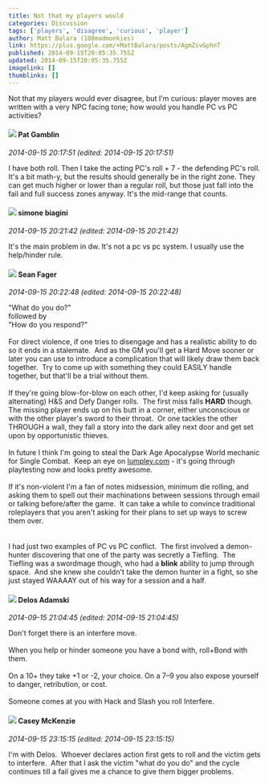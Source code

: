 ```yaml
---
title: Not that my players would
categories: Discussion
tags: ['players', 'disagree', 'curious', 'player']
author: Matt Balara (108madmonkies)
link: https://plus.google.com/+MattBalara/posts/AgmZsvGphnT
published: 2014-09-15T20:05:35.755Z
updated: 2014-09-15T20:05:35.755Z
imagelink: []
thumblinks: []
---
```


Not that my players would ever disagree, but I&#39;m curious: player moves are written with a very NPC facing tone; how would you handle PC vs PC activities?
<div id='comment z13eeb25inbpslx1t23pwj2hst2dwfsrs04'>
  <h4><img src='{{site.baseurl}}//images/avatars/103123837735072999952_photo.jpg'> Pat Gamblin</h4>
      <p><cite>2014-09-15 20:17:51 (edited: 2014-09-15 20:17:51)</cite></p>
        <p>I have both roll. Then I take the acting PC&#39;s roll + 7 - the defending PC&#39;s roll. It&#39;s a bit math-y, but the results should generally be in the right zone. They can get much higher or lower than a regular roll, but those just fall into the fail and full success zones anyway. It&#39;s the mid-range that counts.</p>
</div>
        

<div id='comment z13eeb25inbpslx1t23pwj2hst2dwfsrs04'>
  <h4><img src='{{site.baseurl}}//images/avatars/110406841978593276800_photo.jpg'> simone biagini</h4>
      <p><cite>2014-09-15 20:21:42 (edited: 2014-09-15 20:21:42)</cite></p>
        <p>It&#39;s the main problem in dw. It&#39;s not a pc vs pc system. I usually use the help/hinder rule.</p>
</div>
        

<div id='comment z13eeb25inbpslx1t23pwj2hst2dwfsrs04'>
  <h4><img src='{{site.baseurl}}//images/avatars/109957662124279661127_photo.jpg'> Sean Fager</h4>
      <p><cite>2014-09-15 20:22:48 (edited: 2014-09-15 20:22:48)</cite></p>
        <p>&quot;What do you do?&quot;<br />followed by<br />&quot;How do you respond?&quot;<br /><br />For direct violence, if one tries to disengage and has a realistic ability to do so it ends in a stalemate.  And as the GM you&#39;ll get a Hard Move sooner or later you can use to introduce a complication that will likely draw them back together.  Try to come up with something they could EASILY handle together, but that&#39;ll be a trial without them.<br /><br />If they&#39;re going blow-for-blow on each other, I&#39;d keep asking for (usually alternating) H&amp;S and Defy Danger rolls.  The first miss falls <b>HARD</b> though.  The missing player ends up on his butt in a corner, either unconscious or with the other player&#39;s sword to their throat.  Or one tackles the other THROUGH a wall, they fall a story into the dark alley next door and get set upon by opportunistic thieves.<br /><br />In future I think I&#39;m going to steal the Dark Age Apocalypse World mechanic for Single Combat.  Keep an eye on <a href="http://lumpley.com" class="ot-anchor">lumpley.com</a> - it&#39;s going through playtesting now and looks pretty awesome.<br /><br />If it&#39;s non-violent I&#39;m a fan of notes midsession, minimum die rolling, and asking them to spell out their machinations between sessions through email or talking before/after the game.  It can take a while to convince traditional roleplayers that you aren&#39;t asking for their plans to set up ways to screw them over. <br /><br /><br />I had just two examples of PC vs PC conflict.  The first involved a demon-hunter discovering that one of the party was secretly a Tiefling.  The Tiefling was a swordmage though, who had a <b>blink</b> ability to jump through space.  And she knew she couldn&#39;t take the demon hunter in a fight, so she just stayed WAAAAY out of his way for a session and a half. </p>
</div>
        

<div id='comment z13eeb25inbpslx1t23pwj2hst2dwfsrs04'>
  <h4><img src='{{site.baseurl}}//images/avatars/112189206383181484786_photo.jpg'> Delos Adamski</h4>
      <p><cite>2014-09-15 21:04:45 (edited: 2014-09-15 21:04:45)</cite></p>
        <p>Don&#39;t forget there is an interfere move.<br /><br />When you help or hinder someone you have a bond with, roll+Bond with them.<br /><br />On a 10+ they take +1 or -2, your choice. On a 7–9 you also expose yourself to danger, retribution, or cost.<br /><br />Someone comes at you with Hack and Slash you roll Interfere.</p>
</div>
        

<div id='comment z13eeb25inbpslx1t23pwj2hst2dwfsrs04'>
  <h4><img src='{{site.baseurl}}//images/avatars/107341309298688522790_photo.jpg'> Casey McKenzie</h4>
      <p><cite>2014-09-15 23:15:15 (edited: 2014-09-15 23:15:15)</cite></p>
        <p>I&#39;m with Delos.  Whoever declares action first gets to roll and the victim gets to interfere.  After that I ask the victim &quot;what do you do&quot; and the cycle continues till a fail gives me a chance to give them bigger problems.</p>
</div>
        